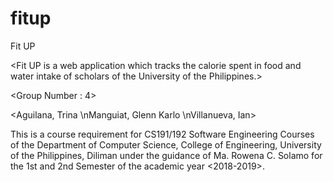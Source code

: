 # fitup

Fit UP

&lt;Fit UP is a web application which tracks the calorie spent in food and water intake of scholars of the University of the Philippines.>

&lt;Group Number : 4> 

&lt;Aguilana, Trina
\nManguiat, Glenn Karlo
\nVillanueva, Ian>  

This is a course requirement for CS191/192 Software Engineering Courses of the Department of Computer Science, College of Engineering, University of the Philippines, Diliman under the guidance of Ma. Rowena C. Solamo for the 1st and 2nd Semester of the academic year &lt;2018-2019>.

